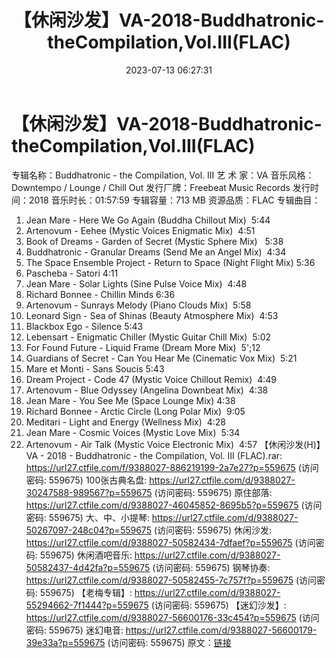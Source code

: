 ﻿---
title: 【休闲沙发】VA-2018-Buddhatronic-theCompilation,Vol.III(FLAC)
date: 2023-07-13 06:27:31
categories: 古典音乐、新世纪、纯音雅乐
tags: 纯音雅乐
---
# 【休闲沙发】VA-2018-Buddhatronic-theCompilation,Vol.III(FLAC)

专辑名称：Buddhatronic - the Compilation, Vol.
III
艺 术 家：VA
音乐风格：Downtempo / Lounge / Chill Out
发行厂牌：Freebeat Music Records
发行时间：2018
音乐时长：01:57:59
专辑容量：713 MB
资源品质：FLAC
专辑曲目：
01. Jean Mare - Here We Go Again (Buddha Chillout
Mix)  5:44
02. Artenovum - Eehee (Mystic Voices Enigmatic
Mix)  4:51
03. Book of Dreams - Garden of Secret (Mystic Sphere
Mix)   5:38
04. Buddhatronic - Granular Dreams (Send Me an Angel
Mix)  4:34
05. The Space Ensemble Project - Return to Space (Night Flight
Mix) 5:36
06. Pascheba - Satori
4:11
07. Jean Mare - Solar Lights (Sine Pulse Voice
Mix)  4:48
08. Richard Bonnee - Chillin Minds
6:36
09. Artenovum - Sunrays Melody (Piano Clouds
Mix)  5:58
10. Leonard Sign - Sea of Shinas (Beauty Atmosphere
Mix)  4:53
11. Blackbox Ego - Silence
5:43
12. Lebensart - Enigmatic Chiller (Mystic Guitar Chill
Mix)  5:02
13. For Found Future - Liquid Frame (Dream More
Mix)  5';12
14. Guardians of Secret - Can You Hear Me (Cinematic Vox
Mix)  5:21
15. Mare et Monti - Sans Soucis
5:43
16. Dream Project - Code 47 (Mystic Voice Chillout
Remix)  4:49
17. Artenovum - Blue Odyssey (Angelina Downbeat
Mix)  4:38
18. Jean Mare - You See Me (Space Lounge Mix)
4:38
19. Richard Bonnee - Arctic Circle (Long Polar
Mix)  9:05
20. Meditari - Light and Energy (Wellness
Mix)  4:28
21. Jean Mare - Cosmic Voices (Mystic Love
Mix)  5:34
22. Artenovum - Air Talk (Mystic Voice Electronic
Mix)  4:57
【休闲沙发(H)】VA - 2018 - Buddhatronic - the Compilation, Vol. III
(FLAC).rar: https://url27.ctfile.com/f/9388027-886219199-2a7e27?p=559675
(访问密码: 559675)
100张古典名盘: https://url27.ctfile.com/d/9388027-30247588-989567?p=559675
(访问密码: 559675)
原住部落: https://url27.ctfile.com/d/9388027-46045852-8695b5?p=559675
(访问密码: 559675)
大、中、小提琴: https://url27.ctfile.com/d/9388027-50267097-248c04?p=559675
(访问密码: 559675)
休闲沙发: https://url27.ctfile.com/d/9388027-50582434-7dfaef?p=559675
(访问密码: 559675)
休闲酒吧音乐: https://url27.ctfile.com/d/9388027-50582437-4d42fa?p=559675
(访问密码: 559675)
钢琴协奏: https://url27.ctfile.com/d/9388027-50582455-7c757f?p=559675
(访问密码: 559675)
【老梅专辑】: https://url27.ctfile.com/d/9388027-55294662-7f1444?p=559675
(访问密码: 559675)
【迷幻沙发】: https://url27.ctfile.com/d/9388027-56600176-33c454?p=559675
(访问密码: 559675)
迷幻电音: https://url27.ctfile.com/d/9388027-56600179-39e33a?p=559675
(访问密码: 559675)
原文：[链接](https://blog.sina.com.cn/s/blog_1647c7e76010312oa.html)